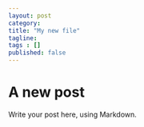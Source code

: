 ```yaml
---
layout: post 
category: 
title: "My new file"
tagline: 
tags : [] 
published: false
---
```


# A new post #

Write your post here, using Markdown.

